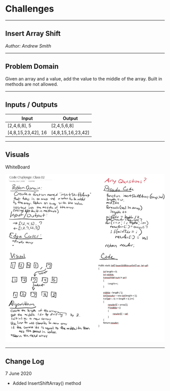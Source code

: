 # Challenges
---


## Insert Array Shift

*Author: Andrew Smith*

---

## Problem Domain

Given an array and a value, add the value to the middle of the array. Built in methods are not allowed.

---

## Inputs / Outputs

| Input              | Output            |
| ------------------ | ----------------- |
| [2,4,6,8], 5       | [2,4,5,6,8]       |
| [4,8,15,23,42], 16 | [4,8,15,16,23,42] |

---

## Visuals

WhiteBoard

![array-shift code](../../../assets/csharp/array-shift.jpg)

---

## Change Log

7 June 2020
  * Added InsertShiftArray() method

